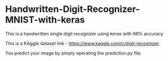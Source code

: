 # Handwritten-Digit-Recognizer-MNIST-with-keras
This is a handwritten single digit recognizer using keras with 98% accuracy

This is a KAggle dataset
link - https://www.kaggle.com/c/digit-recognizer.


You predict your image by simply operating the prediction.py file.
